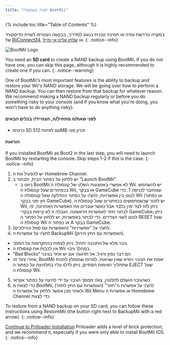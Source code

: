 ```yaml
---
title: "לגבות באמצעות BootMii"
---
```


{% include toc title="Table of Contents" %}

במקרה ונדרשת עזרה או תמיכה טכנית בנוגע למדריך, בבקשה הצטרפו לשרת הדיסקורד של [ RiiConnect24](https://discord.gg/b4Y7jfD), או [שלחו אלינו אי-מייל](mailto:support@riiconnect24.net).
{: .notice--info}

![BootMii Logo](/images/bootmii.png)

You need an **SD card** to create a NAND backup using BootMii. If you do not have one, you can skip this page, although it is highly recommended to create one if you can.
{: .notice--warning}

One of BootMii's most important features is the ability to backup and restore your Wii's NAND storage. We will be going over how to perform a NAND backup. You can then restore from that backup for whatever reason. We recommend making a NAND backup regularly or before you do something risky to your console (and if you know what you're doing, you won't have to do anything risky).

#### לפני שאת/ה מתחיל/ה, הצטייד/י בכלים הבאים
* כרטיס SD עם לפחות 512MB זכרון פנוי

#### הוראות
If you installed BootMii as Boot2 in the last step, you will need to launch BootMii by restarting the console. Skip steps 1-2 if this is the case.
{: .notice--info}
1. יש להפעיל את ה Homebrew Channel.
2. יש ללחוץ על כפתור הבית, ולבחור ב "Launch BootMii".
   - ניווט ב BootMii לא אפשרי באמצעות השלט של קונסולת ה Wii. יש להשתמש בכפתורים שעל קונסולת ה Wii, או בבקר GameCube שמחובר לכניסה 1. כדי לנווט בין אפשרויות, לחצ/י על כפתור ההדלקה שעל קונוסולת ה Wii (או כפתור חץ ימני בבקר GameCube). יש לזכור שכשמתמשים בכפתורים שעל קונסולת ה Wii, ניתן לזוז לצד ימין בלבד אבל כאשר עוברים את האפשרות האחרונה, זה לבחור חוזר לאפשרות הראשונה. הגבלה זו לא קיימת בבקרי GameCube; ניתן לנווט לשני הצדדים. כדי לבחור באפשרות, יש ללחוץ על כפתור ה RESET שעל קונסולת ה Wii או כפתור ה A בבקר GameCube.
3. לחצ/י על "אפשרויות" (האפשרות עם סמל ההילוכים).
4. לחצ/י על אפשרות ה BackupMii (האפשרות עם החץ הירוק).
- גיבוי מלא של התוכנה יתחיל. ניתן לצפות בהתקדמות על המסך.
- אין לכבות את קונסולת ה Wii במהלך גיבוי.
- "Bad Blocks" הם דבר נפוץ ורגיל. אל תדאג/י אם יש אחד בגיבוי
- אחרי צעד זה, BootMii יאמת את הגיבוי ויוודא שאין שגיאות. למרות שמומלץ לחכות שתהליך האימות הסתיים, ניתן לדלג עליו בתלחיצה על כפתור ה EJECT שעל קונסולת ה Wii.
5. כשהגיבוי הושלם לחלוטין, צא/י ממסך הגיבוי על ידי לחיצה על כפתור אקראי.
6. כדי לצאת מ BootMii, לחצ/י על אפשרות ה"חזור" (האפשרות עם החץ לחזור) ולאחר מכן אפשר ללחוץ על אפשרות ה Wii Menu או אפשרות ה Homebrew Channel כדי לצאת.

To restore from a NAND backup on your SD card, you can follow these instructions using RestoreMii (the button right next to BackupMii with a red arrow).
{: .notice--info}

[Continue to Priiloader Installation](priiloader) Priiloader adds a level of brick protection, and we recommend it, especially if you were only able to install BootMii IOS.
{: .notice--info}
